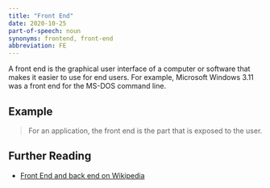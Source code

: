 ```yaml
---
title: "Front End"
date: 2020-10-25
part-of-speech: noun
synonyms: frontend, front-end
abbreviation: FE
---
```


A front end is the graphical user interface of a computer or software that makes it easier to use for end users. For example, Microsoft Windows 3.11 was a front end for the MS-DOS command line.


## Example

>For an application, the front end is the part that is exposed to the user.


## Further Reading
- [Front End and back end on Wikipedia](https://en.wikipedia.org/wiki/Front_end_and_back_end)
